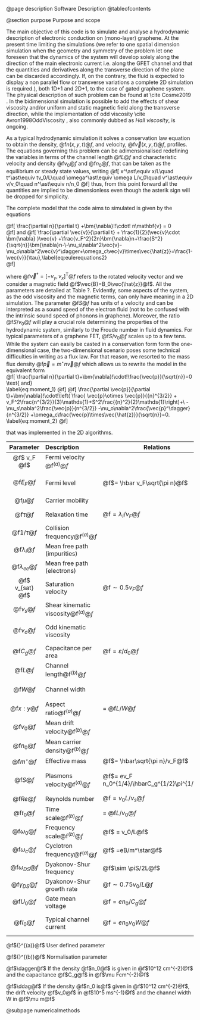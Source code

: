 @page  description Software Description
@tableofcontents


@section purpose Purpose and scope

The main objective of this code is to simulate and analyse a hydrodynamic description of electronic conduction on (mono-layer) graphene. At the present time limiting the simulations (we refer to one spatial dimension simulation when the geometry and symmetry of the problem let one foreseen that the dynamics of the system will develop solely along the direction of the main electronic current i.e. along the GFET channel and that the quantities and derivatives along the transverse direction of the plane can be discarded accordingly. If, on the contrary, the fluid is expected to display a non parallel flow or transverse variations a complete 2D simulation is required.), both 1D+1 and 2D+1, to the case of gated graphene system. The physical description of such problem can be found at \cite Cosme2019 . In the bidimensional simulation is possible to add the effects of shear viscosity and/or uniform and static magnetic field along the transverse direction, while the implementation of odd viscosity \cite Avron1998OddViscosity , also commonly dubbed as *Hall viscosity*, is ongoing.

As a typical hydrodynamic simulation it solves a conservation law equation to obtain the density, @f$n(x,y,t)@f$, and velocity, @f$\vec{v}(x,y,t)@f$, profiles. The equations governing this problem can be adimensionalised redefining the variables in terms of the channel length @f$L@f$ and characteristic velocity and density @f$v_0@f$ and @f$n_0@f$, that can be taken as the equilibrium or steady state values, writing
@f[
x^\ast\equiv x/L\quad t^\ast\equiv tv_0/L\quad \omega^\ast\equiv \omega L/v_0\quad v^\ast\equiv v/v_0\quad n^\ast\equiv n/n_0 
@f]
thus, from this point forward all the quantities are implied to be dimensionless even though the asterik sign  will be dropped for simplicity.

The complete model that the code aims to simulated is given by the equations


@f[
\frac{\partial n}{\partial t} +\bm{\nabla}\!\!\cdot\! n\mathbf{v} = 0   
@f]
and
@f[
\frac{\partial \vec{v}}{\partial t} + \frac{1}{2}(\vec{v}\cdot \bm{\nabla} )\vec{v}  +\frac{v_F^2}{2n}\bm{\nabla}n+\frac{S^2}{\sqrt{n}}\bm{\nabla}n-\\-\nu_s\nabla^2\vec{v}-\nu_o\nabla^2\vec{v}^\dagger+\omega_c\vec{v}\times\vec{\hat{z}}=\frac{1-\vec{v}}{\tau},\label{eq:eulerequations2}    
@f]

where @f$\vec{v}^\dagger=[-v_y,v_x]^\mathsf{T}@f$ refers to the rotated velocity vector and we consider a magnetic field @f$\vec{B}=B_0\vec{\hat{z}}@f$.  All the parameters are detailed at Table ?. Evidently, some aspects of the system, as the odd viscosity and the magnetic terms, can only have meaning in a 2D simulation.
The parameter @f$S@f$ has units of a velocity and can be interpreted as a sound speed of the electron fluid (not to be confused with the intrinsic sound speed of phonons in graphene). Moreover, the ratio @f$S/v_0@f$ will play a crucial role determining the properties of the hydrodynamic system, similarly to the Froude number in fluid dynamics. For typical parameters of a graphene FET, @f$S/v_0@f$ scales up to a few tens.
While the system can easily be casted in a conservation form form the one-dimensional case, the two-dimensional scenario poses some technical difficulties in writing as a flux law. For that reason, we resorted to the mass flux density @f$\vec{p}=m^\star n\vec{v}@f$ which allows us to rewrite the model in the equivalent form   
@f[
\frac{\partial n}{\partial t}+\bm{\nabla}\!\cdot\!\frac{\vec{p}}{\sqrt{n}}=0 \text{  and}    
\label{eq:moment_1}
@f]
@f[
\frac{\partial \vec{p}}{\partial t}+\bm{\nabla}\!\cdot\!\left( \frac{ \vec{p}\otimes \vec{p}}{{n}^{3/2}} + v_F^2\frac{n^{3/2}}{3}\mathds{1}+S^2\frac{{n}^2}{2}\mathds{1}\right)+\\
-\nu_s\nabla^2\frac{\vec{p}}{n^{3/2}} -\nu_o\nabla^2\frac{\vec{p}^\dagger}{n^{3/2}}
+\omega_c\frac{\vec{p}\times\vec{\hat{z}}}{\sqrt{n}}=0. \label{eq:moment_2}
@f]

that was implemented in the 2D algorithms.
 

| Parameter   |      Description    |   Relations  | Requirements | Typical values | 
| :---:   |      :---      |  --- | :---:| ---  |
| @f$ v_F @f$   |  Fermi velocity @f${}^{(a)}@f$   |  |   |  @f$1\times 10^6 ms^{-1}@f$  |
| @f$E_F@f$   |  Fermi level    | @f$= \hbar v_F\sqrt{\pi n}@f$  |  @f$ k_BT\ll E_F \ll t \simeq 3 eV@f$ |  @f$0.0658 \sqrt{n} eV \dagger@f$ |
| @f$\mu@f$  |   Carrier mobility  |   |   | @f$2000~5000 cm^2/Vs@f$   |
| @f$\tau@f$  |   Relaxation time  | @f$= \lambda_i/v_F@f$  |   | @f$\sim 5ps   (0.1 \sim 10ps)@f$ |
| @f$1/\tau@f$  |   Collision frequency@f${}^{(a)}@f$  |   |   | @f$\sim0.2THz @f$ |
| @f$\lambda_i@f$  |  Mean free path (impurities)     | |  |  @f$\sim5\mu m@f$ |
| @f$\lambda_{ee}@f$  | Mean free path (electrons)       ||   | @f$\sim10nm@f$  |
| @f$ v_{sat} @f$  |   Saturation velocity  |     @f$\sim0.5v_F@f$| | @f$0.5\times10^6 ms^{-1}@f$   |
| @f$\nu_s@f$  |   Shear kinematic viscosity@f${}^{(a)}@f$     ||   |  @f$\sim 0.2  m^2s^{-1}@f$  |
| @f$\nu_o@f$  |   Odd kinematic viscosity     || broken time symmetry (@f$B\neq0@f$)  | @f$ \lesssim 0.1  m^2s^{-1}@f$  |
| @f$C_g@f$ | Capacitance per area   |  @f$= \varepsilon/d_0@f$|  | @f$0.1~0.6 \muFcm^{-2}@f$  |
| @f$L@f$ |   Channel length@f${}^{(b)}@f$  |  | @f$\lambda_{ee} < L <  \lambda_i @f$   | |
| @f$W@f$ |  Channel width   |  | @f$\lambda_{ee} < W < \lambda_i  @f$  | |
| @f$x:y@f$ |  Aspect ratio@f${}^{(a)}@f$   | = @f$L/W@f$ |    | |
| @f$v_0@f$ |   Mean drift velocity@f${}^{(b)}@f$  |  |  @f$\ll v_F and < v_sat@f$| @f$~1x10^5 ms^{-1}@f$|
| @f$n_0@f$ |   Mean carrier density@f${}^{(b)}@f$  |  | | @f$~ 1\times10^{12} cm^{-2}@f$ |
| @f$m^\star@f$ | Effective mass  | @f$= \hbar\sqrt{\pi n}/v_F@f$ | | @f$\sim0.02m_e@f$ |
| @f$S@f$ |  Plasmons velocity@f${}^{(a)}@f$   | @f$= ev_F n_0^{1/4}/\hbarC_g^{1/2}\pi^{1/2}@f$    |  @f$> v_F@f$ |@f$1.17\times10^6 n_0^{1/4}C_g^{-1/2}  ms^{-1}\dagger @f$|
| @f$Re@f$  |    Reynolds number    | @f$= v_0L/\nu_s@f$   |   | |
| @f$t_0@f$ |  Time scale@f${}^{(b)}@f$  | = @f$L/v_0@f$   |   | |
| @f$\omega_0@f$ |  Frequency scale@f${}^{(b)}@f$ |@f$ = v_0/L@f$   |   |  |
| @f$\omega_c@f$ |  Cyclotron frequency@f${}^{(a)}@f$  |@f$ =eB/m^\star@f$   |  @f$B\ll1 T @f$| @f$\ll 9 THz@f$ |
| @f$\omega_{DS}@f$ |   Dyakonov-Shur frequency  |  @f$\sim \piS/2L@f$  |   |  |
| @f$\gamma_{DS}@f$ |  Dyakonov-Shur growth rate   | @f$\sim0.75 v_0/L@f$ | > @f$1/\tau@f$  |  |
| @f$U_0@f$ |   Gate mean voltage  | @f$= en_0/C_g@f$  | | @f$160 n_0/C_g mV\dagger@f$ |
| @f$I_0@f$ |   Typical channel current  | @f$= en_0v_0W@f$ | @f$<1.3 mA/cm for L=25 \mu m@f$  | @f$160 n_0v_0W \muA \ddag@f$ |

<p>@f${}^{(a)}@f$ User defined parameter</p>
<p>@f${}^{(b)}@f$ Normalisation parameter</p>
<p>@f$\dagger@f$ If the density  @f$n_0@f$ is given in @f$10^12 cm^{-2}@f$  and the capacitance @f$C_g@f$ in @f$\mu Fcm^{-2}@f$ </p>
<p>@f$\ddag@f$ If the density  @f$n_0 is@f$ given in @f$10^12 cm^{-2}@f$, the drift velocity @f$v_0@f$ in @f$10^5 ms^{-1}@f$ and the channel width W in @f$\mu m@f$ </p>


@subpage numericalmethods
